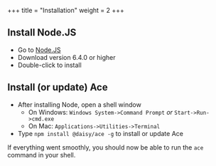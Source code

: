 +++
title = "Installation"
weight = 2
+++

## Install Node.JS

* Go to [Node.JS](https://nodejs.org/)
* Download version 6.4.0 or higher
* Double-click to install

## Install (or update) Ace

* After installing Node, open a shell window
  * On Windows: `Windows System->Command Prompt` _or_ `Start->Run->cmd.exe`
  * On Mac: `Applications->Utilities->Terminal`
* Type `npm install @daisy/ace -g` to install or update Ace

If everything went smoothly, you should now be able to run the `ace` command in your shell.
